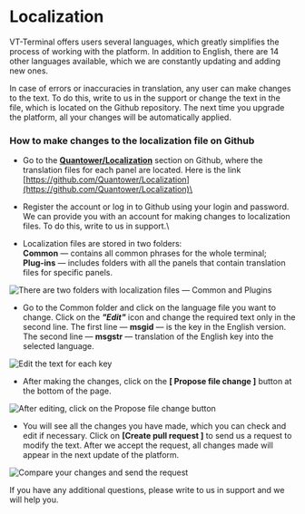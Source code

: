# Localization

VT-Terminal offers users several languages, which greatly simplifies the process of working with the platform. In addition to English, there are 14 other languages available, which we are constantly updating and adding new ones. 

In case of errors or inaccuracies in translation, any user can make changes to the text. To do this, write to us in the support or change the text in the file, which is located on the Github repository. The next time you upgrade the platform, all your changes will be automatically applied.

### How to make changes to the localization file on Github <a href="how-to-make-changes-to-the-localization-file-on-github" id="how-to-make-changes-to-the-localization-file-on-github"></a>

* Go to the [**Quantower/Localization**](https://github.com/Quantower/Localization) section on Github, where the translation files for each panel are located. Here is the link [https://github.com/Quantower/Localization](https://github.com/Quantower/Localization)\

* Register the account or log in to Github using your login and password. We can provide you with an account for making changes to localization files. To do this, write to us in support.\

* Localization files are stored in two folders: \
     **Common** — contains all common phrases for the whole terminal; \
     **Plug-ins** — includes folders with all the panels that contain translation files for specific panels.

![There are two folders with localization files — Common and Plugins](https://blobscdn.gitbook.com/v0/b/gitbook-28427.appspot.com/o/assets%2F-LD6FsRvQ3jgwJIg6O7r%2F-LTS-tElGUeTdX9kBPhF%2F-LTSHidwy1dSkZKCRH-V%2FQuantower%20localization.png?alt=media\&token=93298b44-40c2-4123-b8b8-68aca6d23077)

* Go to the Common folder and click on the language file you want to change. Click on the _**"Edit"**_ icon and change the required text only in the second line. The first line — **msgid** — is the key in the English version. The second line — **msgstr** — translation of the English key into the selected language.

![Edit the text for each key](https://blobscdn.gitbook.com/v0/b/gitbook-28427.appspot.com/o/assets%2F-LD6FsRvQ3jgwJIg6O7r%2F-LTS-tElGUeTdX9kBPhF%2F-LTSI8rSxDVnsqYl0k8b%2Fedit%20localization.png?alt=media\&token=38f6d3b9-0cd6-4a28-aad0-b02be083ace0)

* After making the changes, click on the **\[ Propose file change ]** button at the bottom of the page.

![After editing, click on the Propose file change button](https://blobscdn.gitbook.com/v0/b/gitbook-28427.appspot.com/o/assets%2F-LD6FsRvQ3jgwJIg6O7r%2F-LTS-tElGUeTdX9kBPhF%2F-LTSImhO_p2dt2QMJuOp%2Fpropose%20the%20change.png?alt=media\&token=34fcbbc6-7a40-4947-a91f-cf935597eeb9)

* You will see all the changes you have made, which you can check and edit if necessary. Click on **\[Create pull request ]** to send us a request to modify the text. After we accept the request, all changes made will appear in the next update of the platform.

![Compare your changes and send the request](https://blobscdn.gitbook.com/v0/b/gitbook-28427.appspot.com/o/assets%2F-LD6FsRvQ3jgwJIg6O7r%2F-LTS-tElGUeTdX9kBPhF%2F-LTSJCVUK3xzp03PWRyN%2Frequest%20your%20changes.png?alt=media\&token=561add60-6c5d-420e-b631-f4c775909394)

If you have any additional questions, please write to us in support and we will help you.
